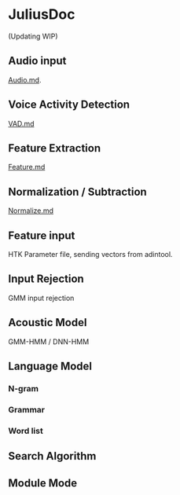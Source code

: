 
# JuliusDoc

(Updating WIP)

## Audio input

[Audio.md](Audio.md).

## Voice Activity Detection

[VAD.md](VAD.md)

## Feature Extraction

[Feature.md](Feature.md)

## Normalization / Subtraction

[Normalize.md](Normalize.md)

## Feature input

HTK Parameter file, sending vectors from adintool.

## Input Rejection

GMM input rejection

## Acoustic Model

GMM-HMM / DNN-HMM

## Language Model

### N-gram

### Grammar

### Word list

## Search Algorithm

## Module Mode

